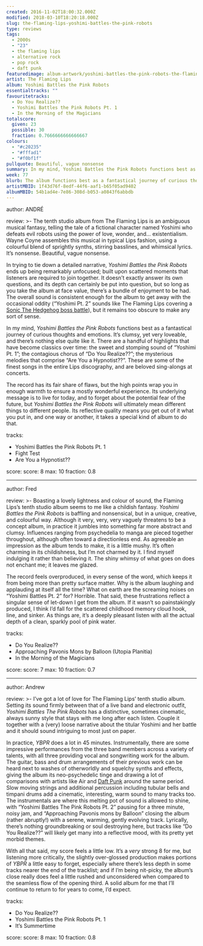 ```yaml
---
created: 2016-11-02T18:00:32.000Z
modified: 2018-03-10T18:20:18.000Z
slug: the-flaming-lips-yoshimi-battles-the-pink-robots
type: reviews
tags:
  - 2000s
  - "23"
  - the flaming lips
  - alternative rock
  - pop rock
  - daft punk
featuredimage: album-artwork/yoshimi-battles-the-pink-robots-the-flaming-lips.jpg
artist: The Flaming Lips
album: Yoshimi Battles the Pink Robots
essentialtracks: ""
favouritetracks:
  - Do You Realize??
  - Yoshimi Battles the Pink Robots Pt. 1
  - In the Morning of the Magicians
totalscore:
  given: 23
  possible: 30
  fraction: 0.7666666666666667
colours:
  - "#c20235"
  - "#fffad1"
  - "#f0bf1f"
pullquote: Beautiful, vague nonsense
summary: In my mind, Yoshimi Battles the Pink Robots functions best as a fantastical journey of curious thoughts and emotions. It’s clumsy, yet very loveable, and there’s nothing else quite like it.
week: 77
blurb: The album functions best as a fantastical journey of curious thoughts and emotions. It’s clumsy, yet very loveable, and there’s nothing else quite like it.
artistMBID: 1f43d76f-8edf-44f6-aaf1-b65f05ad9402
albumMBID: 54b1ad4e-7e86-308d-b053-a0843f6abbdb
---
```

author: ANDRÉ

review: >-
  The tenth studio album from The Flaming Lips is an ambiguous musical fantasy, telling the tale of a fictional character named Yoshimi who defeats evil robots using the power of love, wonder, and… existentialism. Wayne Coyne assembles this musical in typical Lips fashion, using a colourful blend of sprightly synths, stirring basslines, and whimsical lyrics. It’s nonsense. Beautiful, vague nonsense. 
  
  In trying to tie down a detailed narrative, *Yoshimi Battles the Pink Robots* ends up being remarkably unfocused; built upon scattered moments that listeners are required to join together. It doesn’t exactly answer its own questions, and its depth can certainly be put into question, but so long as you take the album at face value, there’s a bundle of enjoyment to be had. The overall sound is consistent enough for the album to get away with the occasional oddity (“Yoshimi Pt. 2” sounds like The Flaming Lips covering a [Sonic The Hedgehog boss battle](https://www.youtube.com/watch?v=NVnn0fVoiV4)), but it remains too obscure to make any sort of sense.
  
  In my mind, *Yoshimi Battles the Pink Robots* functions best as a fantastical journey of curious thoughts and emotions. It’s clumsy, yet very loveable, and there’s nothing else quite like it. There are a handful of highlights that have become classics over time: the sweet and stomping sound of “Yoshimi Pt. 1”; the contagious chorus of “Do You Realize??”; the mysterious melodies that comprise “Are You a Hypnotist??”. These are some of the finest songs in the entire Lips discography, and are beloved sing-alongs at concerts. 
  
  The record has its fair share of flaws, but the high points wrap you in enough warmth to ensure a mostly wonderful experience. Its underlying message is to live for today, and to forget about the potential fear of the future, but *Yoshimi Battles the Pink Robots* will ultimately mean different things to different people. Its reflective quality means you get out of it what you put in, and one way or another, it takes a special kind of album to do that.

tracks:
  - Yoshimi Battles the Pink Robots Pt. 1
  - ­Fight Test
  - ­Are You a Hypnotist??

score:
  score: 8
  max: 10
  fraction: 0.8

---
author: Fred

review: >-
  Boasting a lovely lightness and colour of sound, the Flaming Lips’s tenth studio album seems to me like a childish fantasy. *Yoshimi Battles the Pink Robots* is baffling and nonsensical, but in a unique, creative, and colourful way. Although it very, very, very vaguely threatens to be a concept album, in practice it jumbles into something far more abstract and clumsy. Influences ranging from psychedelia to manga are pieced together throughout, although often toward a directionless end. As agreeable an impression as the album tends to make, it is a little mushy. It’s often charming in its childishness, but I’m not charmed by it. I find myself indulging it rather than believing it. The shiny whimsy of what goes on does not enchant me; it leaves me glazed. 
  
  The record feels overproduced, in every sense of the word, which keeps it from being more than pretty surface matter. Why is the album laughing and applauding at itself all the time? What on earth are the screaming noises on “Yoshimi Battles Pt. 2” for? Horrible. That said, these frustrations reflect a singular sense of let-down I get from the album. If it wasn’t so painstakingly produced, I think I’d fall for the scattered childhood memory cloud hook, line, and sinker. As things are, it’s a deeply pleasant listen with all the actual depth of a clean, sparkly pool of pink water.

tracks:
  - Do You Realize??
  - ­Approaching Pavonis Mons by Balloon (Utopia Planitia)
  - ­In the Morning of the Magicians

score:
  score: 7
  max: 10
  fraction: 0.7

---
author: Andrew

review: >-
  I’ve got a lot of love for The Flaming Lips’ tenth studio album. Setting its sound firmly between that of a live band and electronic outfit, *Yoshimi Battles The Pink Robots* has a distinctive, sometimes cinematic, always sunny style that stays with me long after each listen. Couple it together with a (very) loose narrative about the titular Yoshimi and her battle and it should sound intriguing to most just on paper. 
  
  In practice, *YBPR* does a lot in 45 minutes. Instrumentally, there are some impressive performances from the three band members across a variety of talents, with all three providing vocal and songwriting work for the album. The guitar, bass and drum arrangements of their previous work can be heard next to washes of otherworldly and squelchy synths and effects, giving the album its neo-psychedelic tinge and drawing a lot of comparisons with artists like Air and [Daft Punk](/reviews/daft-punk-discovery/) around the same period. Slow moving strings and additional percussion including tubular bells and timpani drums add a cinematic, interesting, warm sound to many tracks too. The instrumentals are where this melting pot of sound is allowed to shine, with “Yoshimi Battles The Pink Robots Pt. 2” pausing for a three minute, noisy jam, and “Approaching Pavonis mons by Balloon” closing the album (rather abruptly!) with a serene, warming, gently evolving track. Lyrically, there’s nothing groundbreaking or soul destroying here, but tracks like “Do You Realize??” will likely get many into a reflective mood, with its pretty yet morbid themes. 
  
  With all that said, my score feels a little low. It’s a *very* strong 8 for me, but listening more critically, the slightly over-glossed production makes portions of *YBPR* a little easy to forget, especially where there’s less depth in some tracks nearer the end of the tracklist; and if I’m being nit-picky, the album’s close really does feel a little rushed and unconsidered when compared to the seamless flow of the opening third. A solid album for me that I’ll continue to return to for years to come, I’d expect.

tracks:
  - Do You Realize??
  - ­Yoshimi Battles the Pink Robots Pt. 1
  - ­It’s Summertime
  
score:
  score: 8
  max: 10
  fraction: 0.8
